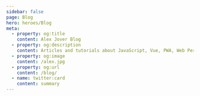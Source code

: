 ```yaml
---
sidebar: false
page: Blog
hero: heroes/Blog
meta:
  - property: og:title
    content: Alex Jover Blog
  - property: og:description
    content: Articles and tutorials about JavaScript, Vue, PWA, Web Performance and all things web.
  - property: og:image
    content: /alex.jpg
  - property: og:url
    content: /blog/
  - name: twitter:card
    content: summary
---
```

